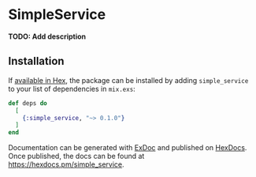 # SimpleService

**TODO: Add description**

## Installation

If [available in Hex](https://hex.pm/docs/publish), the package can be installed
by adding `simple_service` to your list of dependencies in `mix.exs`:

```elixir
def deps do
  [
    {:simple_service, "~> 0.1.0"}
  ]
end
```

Documentation can be generated with [ExDoc](https://github.com/elixir-lang/ex_doc)
and published on [HexDocs](https://hexdocs.pm). Once published, the docs can
be found at <https://hexdocs.pm/simple_service>.

